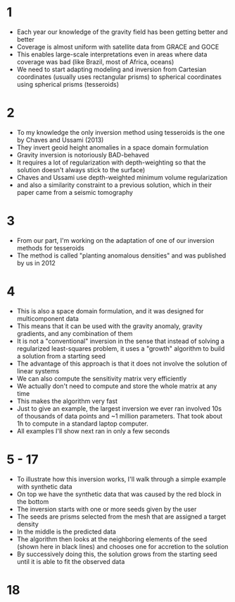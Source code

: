 # 1

* Each year our knowledge of the gravity field has been getting better and better
* Coverage is almost uniform with satellite data from GRACE and GOCE
* This enables large-scale interpretations even in areas where data coverage
  was bad (like Brazil, most of Africa, oceans)
* We need to start adapting modeling and inversion from Cartesian coordinates
  (usually uses rectangular prisms) to spherical coordinates using spherical
  prisms (tesseroids)

# 2

* To my knowledge the only inversion method using tesseroids is the one by
  Chaves and Ussami (2013)
* They invert geoid height anomalies in a space domain formulation
* Gravity inversion is notoriously BAD-behaved
* It requires a lot of regularization with depth-weighting so that the
  solution doesn't always stick to the surface)
* Chaves and Ussami use depth-weighted minimum volume regularization
* and also a similarity constraint to a previous solution, which in their
  paper came from a seismic tomography

# 3

* From our part, I'm working on the adaptation of one of our inversion methods
  for tesseroids
* The method is called "planting anomalous densities" and was published by us
  in 2012

# 4

* This is also a space domain formulation, and it was designed for
  multicomponent data
* This means that it can be used with the gravity anomaly, gravity gradients,
  and any combination of them
* It is not a "conventional" inversion in the sense that instead of solving a
  regularized least-squares problem, it uses a "growth" algorithm to build a
  solution from a starting seed
* The advantage of this approach is that it does not involve the solution of
  linear systems
* We can also compute the sensitivity matrix very efficiently
* We actually don't need to compute and store the whole matrix at any time
* This makes the algorithm very fast
* Just to give an example, the largest inversion we ever ran involved 10s of
  thousands of data points and ~1 million parameters. That took about 1h to
  compute in a standard laptop computer.
* All examples I'll show next ran in only a few seconds

# 5 - 17

* To illustrate how this inversion works, I'll walk through a simple example
  with synthetic data
* On top we have the synthetic data that was caused by the red block in the
  bottom
* The inversion starts with one or more seeds given by the user
* The seeds are prisms selected from the mesh that are assigned a target density
* In the middle is the predicted data
* The algorithm then looks at the neighboring elements of the seed (shown here
  in black lines) and chooses one for accretion to the solution
* By successively doing this, the solution grows from the starting seed until
  it is able to fit the observed data

# 18





